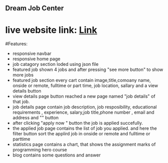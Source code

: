 ## Dream Job Center
live website link: [Link](https:xxxxxx.xxx)
===================

#Features:
* responsive navbar
* responsive home page
* job catagory section loded using json file
* featured job shown 4 jobs and after pressing "see more button" to show more jobs 
* featured job section every cart contain image,title,comoany name, onside or remote, fulltime or part time, job location, sallary and a view details button
* view details page button reached a new page named "job details" of that job.
* job details page contain job description, job resposibility, educational requirements , experience, salary,job title,phone number , email and address and "" button
* after clicking "apply now " button the job is applied succefully. 
* the applied job page contains the list of job you applied. and here the filter button sort the applird job in onside or remote and fulltime or parttime
* statistics page contains a chart, that shows the assignment marks of programming hero course
* blog contains some questions and answer